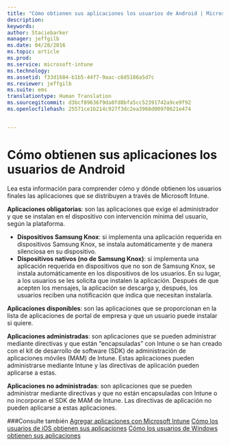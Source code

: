 ```yaml
---
title: "Cómo obtienen sus aplicaciones los usuarios de Android | Microsoft Intune"
description: 
keywords: 
author: Staciebarker
manager: jeffgilb
ms.date: 04/28/2016
ms.topic: article
ms.prod: 
ms.service: microsoft-intune
ms.technology: 
ms.assetid: f33d1684-b1b5-44f7-9aac-c6d5186a5d7c
ms.reviewer: jeffgilb
ms.suite: ems
translationtype: Human Translation
ms.sourcegitcommit: d3bcf89636f9da8fd8bfa5cc52391742a9ce9f92
ms.openlocfilehash: 25571ce1b214c927f3dc2ea3968d00970621e474


---
```



# Cómo obtienen sus aplicaciones los usuarios de Android
Lea esta información para comprender cómo y dónde obtienen los usuarios finales las aplicaciones que se distribuyen a través de Microsoft Intune. 

**Aplicaciones obligatorias**: son las aplicaciones que exige el administrador y que se instalan en el dispositivo con intervención mínima del usuario, según la plataforma.
 
- **Dispositivos Samsung Knox**: si implementa una aplicación requerida en dispositivos Samsung Knox, se instala automáticamente y de manera silenciosa en su dispositivo.
- **Dispositivos nativos (no de Samsung Knox)**: si implementa una aplicación requerida en dispositivos que no son de Samsung Knox, se instala automáticamente en los dispositivos de los usuarios. En su lugar, a los usuarios se les solicita que instalen la aplicación. Después de que acepten los mensajes, la aplicación se descarga y, después, los usuarios reciben una notificación que indica que necesitan instalarla. 

**Aplicaciones disponibles**: son las aplicaciones que se proporcionan en la lista de aplicaciones de portal de empresa y que un usuario puede instalar si quiere.

**Aplicaciones administradas**: son aplicaciones que se pueden administrar mediante directivas y que están “encapsuladas” con Intune o se han creado con el kit de desarrollo de software (SDK) de administración de aplicaciones móviles (MAM) de Intune. Estas aplicaciones pueden administrarse mediante Intune y las directivas de aplicación pueden aplicarse a estas.

**Aplicaciones no administradas**: son aplicaciones que se pueden administrar mediante directivas y que no están encapsuladas con Intune o no incorporan el SDK de MAM de Intune. Las directivas de aplicación no pueden aplicarse a estas aplicaciones.

###Consulte también
[Agregar aplicaciones con Microsoft Intune](/intune/deploy-use/add-apps)
[Cómo los usuarios de iOS obtienen sus aplicaciones](how-your-ios-users-get-their-apps.md)
[Cómo los usuarios de Windows obtienen sus aplicaciones](how-your-windows-users-get-their-apps.md)


<!--HONumber=Jul16_HO1-->


